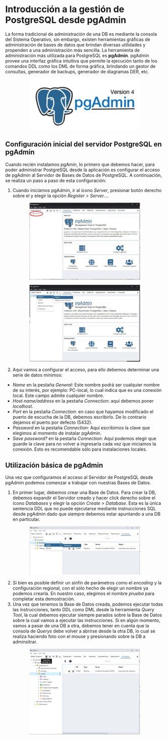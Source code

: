 # Introducción a la gestión de PostgreSQL desde pgAdmin

La forma tradicional de administración de una DB es mediante la consola del Sistema Operativo, sin embargo, existen herramientas gráficas de administración de bases de datos que brindan diversas utilidades y propenden a una administración más sencilla.
La herramienta de administración más utilizada para PostgreSQL es **pgAdmin**. pgAdmin provee una interfaz gráfica intuitiva que permite la ejecución tanto de los comandos DDL como los DML de forma gráfica, brindando un gestor de consultas, generador de backups, generador de diagramas DER, etc.

<p align="center">
<img src="./imgs/pgadmin-logo.png" width="350px" />
</p>

## Configuración inicial del servidor PostgreSQL en pgAdmin
Cuando recién instalamos pgAmin, lo primero que debemos hacer, para poder administrar PostgreSQL desde la aplicación es configurar el acceso de pgAdmin al Servidor de Bases de Datos de PostgreSQL.
A continuación, se realiza un paso a paso de esta configuración:
1. Cuando iniciamos pgAdmin, ir al ícono *Server*, presionar botón derecho sobre el y elegir la opción *Register > Server...*.

<p align="center">
<img src="./imgs/pgadmin-1.png" width="350px" />
</p>

<p align="center">
<img src="./imgs/pg-admin-2.png" width="350px" />
</p>

2. Aquí vamos a configurar el acceso, para ello debemos determinar una serie de datos mínimos:
- *Name* en la pestaña *General*: Este nombre podrá ser cualquier nombre de su interés, por ejemplo: PC-local, lo cual indica que es una conexión local. Este campo admite cualquier nombre.
- *Host name/address* en la pestaña *Connection*: aquí debemos poner *localhost*.
- *Port* en la pestaña *Connection*: en caso que hayamos modificado el puerto de escucha de la DB, debemos escribirlo. De lo contrario dejamos el puerto por defecto (5432).
- *Password* en la pestaña *Connection*: Aquí escribimos la clave que elegimos al momento de instalar pgAdmin.
- *Save password?* en la pestaña *Connection*: Aquí podemos elegir que guarde la clave para no volver a ingresarla cada vez que iniciamos la conexión. Esto es recomendable sólo para instalaciones locales.

## Utilización básica de pgAdmin
Una vez que configuramos el acceso al Servidor de PostgreSQL desde pgAdmin podemos comenzar a trabajar con nuestras Bases de Datos.
1. En primer lugar, debemos crear una Base de Datos. Para crear la DB, debemos expandir el Servidor creado y hacer click derecho sobre el ícono *Databases* y elegir la opción *Create > Database*. Esta es la única sentencia DDL que no puede ejecutarse mediante instrucciones SQL desde pgAdmin dado que siempre debemos estar apuntando a una DB en particular.

<p align="center">
<img src="./imgs/pgadmin-3.png" width="350px" />
</p>

2. Si bien es posible definir un sinfín de parámetros como el *encoding* y la configuración regional, con el sólo hecho de elegir un nombre ya podemos crearla. En nuestro caso, elegimos el nombre *prueba* para completar esta demostración.
3. Una vez que tenemos la Base de Datos creada, podemos ejecutar todas las instrucciones, tanto DDL como DML desde la herramienta *Query Tool*, la cual debemos ejecutar siempre parados sobre la Base de Datos sobre la cual vamos a ejecutar las instrucciones. Si en algún momento, vamos a pasar de una DB a otra, debemos tener en cuenta que la consola de *Querys* debe volver a abrirse desde la otra DB, lo cual se realiza haciendo foto con el mouse y presionando sobre la DB a adminsitrar.

<p align="center">
<img src="./imgs/pgadmin-4.png" width="350px" />
</p>
